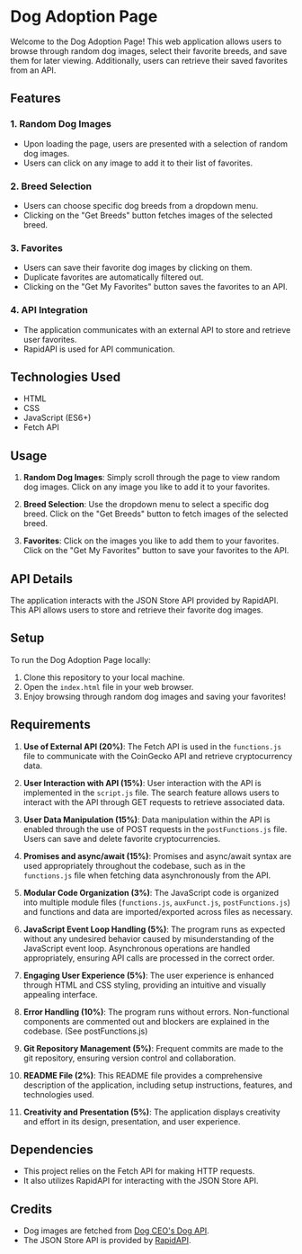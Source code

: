 # Dog Adoption Page

Welcome to the Dog Adoption Page! This web application allows users to browse through random dog images, select their favorite breeds, and save them for later viewing. Additionally, users can retrieve their saved favorites from an API.

## Features

### 1. Random Dog Images
   - Upon loading the page, users are presented with a selection of random dog images.
   - Users can click on any image to add it to their list of favorites.

### 2. Breed Selection
   - Users can choose specific dog breeds from a dropdown menu.
   - Clicking on the "Get Breeds" button fetches images of the selected breed.

### 3. Favorites
   - Users can save their favorite dog images by clicking on them.
   - Duplicate favorites are automatically filtered out.
   - Clicking on the "Get My Favorites" button saves the favorites to an API.

### 4. API Integration
   - The application communicates with an external API to store and retrieve user favorites.
   - RapidAPI is used for API communication.

## Technologies Used

- HTML
- CSS
- JavaScript (ES6+)
- Fetch API

## Usage

1. **Random Dog Images**: Simply scroll through the page to view random dog images. Click on any image you like to add it to your favorites.

2. **Breed Selection**: Use the dropdown menu to select a specific dog breed. Click on the "Get Breeds" button to fetch images of the selected breed.

3. **Favorites**: Click on the images you like to add them to your favorites. Click on the "Get My Favorites" button to save your favorites to the API.

## API Details

The application interacts with the JSON Store API provided by RapidAPI. This API allows users to store and retrieve their favorite dog images.

## Setup

To run the Dog Adoption Page locally:

1. Clone this repository to your local machine.
2. Open the `index.html` file in your web browser.
3. Enjoy browsing through random dog images and saving your favorites!

## Requirements

1. **Use of External API (20%)**: The Fetch API is used in the `functions.js` file to communicate with the CoinGecko API and retrieve cryptocurrency data.

2. **User Interaction with API (15%)**: User interaction with the API is implemented in the `script.js` file. The search feature allows users to interact with the API through GET requests to retrieve associated data.

3. **User Data Manipulation (15%)**: Data manipulation within the API is enabled through the use of POST requests in the `postFunctions.js` file. Users can save and delete favorite cryptocurrencies.

4. **Promises and async/await (15%)**: Promises and async/await syntax are used appropriately throughout the codebase, such as in the `functions.js` file when fetching data asynchronously from the API.

5. **Modular Code Organization (3%)**: The JavaScript code is organized into multiple module files (`functions.js`, `auxFunct.js`, `postFunctions.js`) and functions and data are imported/exported across files as necessary.

6. **JavaScript Event Loop Handling (5%)**: The program runs as expected without any undesired behavior caused by misunderstanding of the JavaScript event loop. Asynchronous operations are handled appropriately, ensuring API calls are processed in the correct order.

7. **Engaging User Experience (5%)**: The user experience is enhanced through HTML and CSS styling, providing an intuitive and visually appealing interface.

8. **Error Handling (10%)**: The program runs without errors. Non-functional components are commented out and blockers are explained in the codebase. (See postFunctions.js)

9. **Git Repository Management (5%)**: Frequent commits are made to the git repository, ensuring version control and collaboration.

10. **README File (2%)**: This README file provides a comprehensive description of the application, including setup instructions, features, and technologies used.

11. **Creativity and Presentation (5%)**: The application displays creativity and effort in its design, presentation, and user experience.


## Dependencies

- This project relies on the Fetch API for making HTTP requests.
- It also utilizes RapidAPI for interacting with the JSON Store API.

## Credits

- Dog images are fetched from [Dog CEO's Dog API](https://dog.ceo/dog-api/).
- The JSON Store API is provided by [RapidAPI](https://rapidapi.com/).
